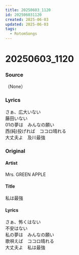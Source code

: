```yaml
---
title: 20250603_1120
id: 202506031120
created: 2025-06-03
updated: 2025-06-03
tags:
  - RotomSongs
---
```

# 20250603_1120

### Source

（None）

### Lyrics

さぁ、広大いない  
藤田いない  
01の夢は　みんなの願い  
西(純)投げれば　ココロ晴れる  
大丈夫よ　及川最強  

### Original

#### Artist

Mrs. GREEN APPLE

#### Title

私は最強

#### Lyrics

さぁ、怖くはない  
不安はない  
私の夢は　みんなの願い  
歌唄えば　ココロ晴れる  
大丈夫よ　私は最強   
